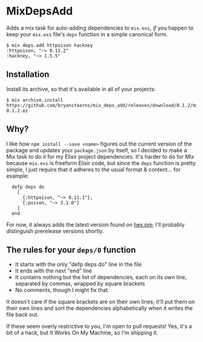 # MixDepsAdd

Adds a mix task for auto-adding dependencies to `mix.exs`, *if* you happen to
keep your `mix.exs` file's `deps` function in a simple canonical form.

```
$ mix deps.add httpoison hackney
:httpoison, "~> 0.11.2"
:hackney, "~> 1.5.5"
```

## Installation
Install its archive, so that it's available in all of your projects:

```
$ mix archive.install https://github.com/bryanstearns/mix_deps_add/releases/download/0.1.2/mix_deps_add-0.1.2.ez
```

## Why?
I like how `npm install --save <name>` figures out the current version of
the package and updates your `package.json` by itself, so I decided to make a
Mix task to do it for my Elixir project dependencies. It's harder to do for
Mix because `mix.exs` is freeform Elixir code, but since the `deps` function
is pretty simple, I just require that it adheres to the usual format &
content... for example:

```
  defp deps do
    [
      {:httpoison, "~> 0.11.1"},
      {:poison, "~> 3.1.0"}
    ]
  end
```

For now, it always adds the latest version found on [hex.pm](https://hex.pm);
I'll probably distinguish prerelease versions shortly.

## <a name="rules"></a>The rules for your `deps/0` function
- It starts with the only "defp deps do" line in the file
- It ends with the next "end" line
- It contains nothing but the list of dependencies,
  each on its own line, separated by commas, wrapped by square brackets
- No comments, though I might fix that.

It doesn't care if the square brackets are on their own lines; it'll put them
on their own lines and sort the dependencies alphabetically when it writes the
file back out.

If these seem overly restrictive to you, I'm open to pull requests! Yes, it's a bit of a hack, but It Works On My Machine, so I'm shipping it.
